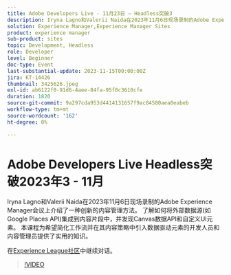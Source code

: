 ```yaml
---
title: Adobe Developers Live - 11月23日 — Headless突破3
description: Iryna Lagno和Valerii Naida在2023年11月6日现场录制的Adobe Experience Manager会议上介绍了一种创新的内容管理方法。 了解如何将外部数据源(如Google Places API)集成到内容片段中，并发现Canvas数据API和自定义UI元素。 本课程为希望简化工作流并在其内容策略中引入数据驱动元素的开发人员和内容管理员提供了实用的知识。
solution: Experience Manager,Experience Manager Sites
product: experience manager
sub-product: sites
topic: Development, Headless
role: Developer
level: Beginner
doc-type: Event
last-substantial-update: 2023-11-15T00:00:00Z
jira: KT-14426
thumbnail: 3425626.jpeg
exl-id: ab6122f0-91d6-4aee-84fa-95f8c3610cfe
duration: 1820
source-git-commit: 9a297cda953d4414131657f9ac84580aea0eabeb
workflow-type: tm+mt
source-wordcount: '162'
ht-degree: 0%

---
```


# Adobe Developers Live Headless突破2023年3 - 11月

Iryna Lagno和Valerii Naida在2023年11月6日现场录制的Adobe Experience Manager会议上介绍了一种创新的内容管理方法。 了解如何将外部数据源(如Google Places API)集成到内容片段中，并发现Canvas数据API和自定义UI元素。 本课程为希望简化工作流并在其内容策略中引入数据驱动元素的开发人员和内容管理员提供了实用的知识。

在[Experience League社区](https://adobe.ly/48Rl57B)中继续对话。

>[!VIDEO](https://video.tv.adobe.com/v/3425626/?learn=on)
